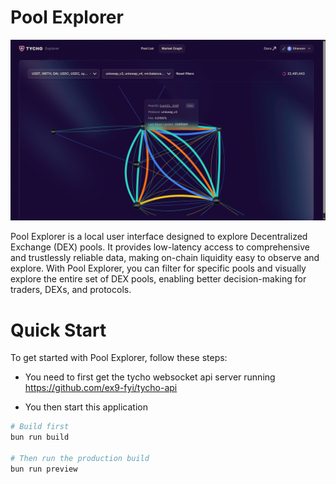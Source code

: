 # Pool Explorer

![Graph View of the application](./graphview.png "Title")

Pool Explorer is a local user interface designed to explore Decentralized Exchange (DEX) pools. It provides low-latency access to comprehensive and trustlessly reliable data, making on-chain liquidity easy to observe and explore. With Pool Explorer, you can filter for specific pools and visually explore the entire set of DEX pools, enabling better decision-making for traders, DEXs, and protocols.

# Quick Start

To get started with Pool Explorer, follow these steps:

* You need to first get the tycho websocket api server running https://github.com/ex9-fyi/tycho-api

* You then start this application

```bash
# Build first
bun run build

# Then run the production build
bun run preview
```
